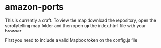 # amazon-ports

This is currently a draft. To view the map download the repository, open the scrollytelling map folder and then open up the index.html file with your browser.

First you need to include a valid Mapbox token on the config.js file